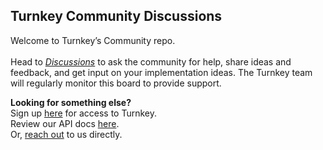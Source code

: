 ## Turnkey Community Discussions

Welcome to Turnkey’s Community repo.<br><br>
Head to *[Discussions](https://github.com/tkhq/community/discussions)* to ask the community for help, share ideas and feedback, and get input on your implementation ideas. The Turnkey team will regularly monitor this board to provide support. 

<b>Looking for something else? </b> <br>
Sign up [here](https://www.turnkey.io/) for access to Turnkey. <br>
Review our API docs [here](https://turnkey.readme.io/docs). <br>
Or, [reach out](mailto:welcome@turnkey.io) to us directly.
